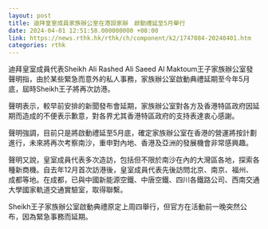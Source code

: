 ```yaml
---
layout: post
title: 迪拜皇室成員家族辦公室在港設家辦　啟動禮延至5月舉行
date: 2024-04-01 12:51:58.000000000 +08:00
link: https://news.rthk.hk/rthk/ch/component/k2/1747084-20240401.htm
categories: rthk
---
```


迪拜皇室成員代表Sheikh Ali Rashed Ali Saeed Al Maktoum王子家族辦公室發聲明指，由於某些緊急而意外的私人事務，家族辦公室啟動典禮延期至今年5月底，屆時Sheikh王子將再次訪港。

聲明表示，較早前安排的新聞發布會延期，家族辦公室對各方及香港特區政府因延期而造成的不便表示歉意，對各界尤其香港特區政府的支持表達衷心感謝。

聲明強調，目前只是將啟動禮延至5月底，確定家族辦公室在香港的營運將按計劃進行，未來將再次考察南沙，重申對內地、香港及亞洲的發展機會非常感興趣。

聲明又說，皇室成員代表多次造訪，包括但不限於南沙在內的大灣區各地，探索各種新商機。自去年12月首次訪港後，皇室成員代表先後訪問北京、南京、福州、成都等地。在成都，已與中國新能源空鐵、中唐空鐵、四川各鐵路公司、西南交通大學國家軌道交通實驗室，取得聯繫。

Sheikh王子家族辦公室啟動典禮原定上周四舉行，但官方在活動前一晚突然公布，因為緊急事務而延期。

